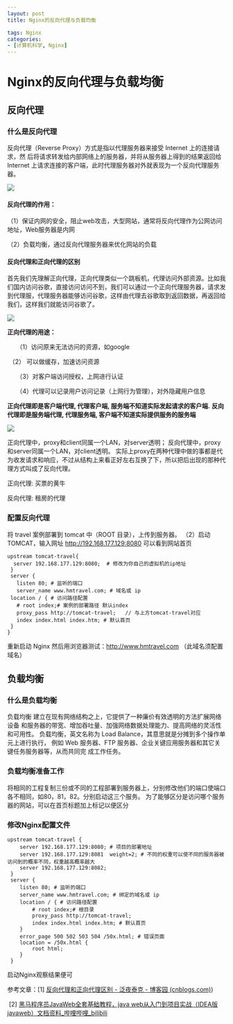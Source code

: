 ```yaml
---
layout: post
title: Nginx的反向代理与负载均衡

tags: Nginx
categories:
- [计算机科学, Nginx]
---
```


# Nginx的反向代理与负载均衡

## 反向代理

### 什么是反向代理

反向代理（Reverse Proxy）方式是指以代理服务器来接受 Internet 上的连接请求，然 后将请求转发给内部网络上的服务器，并将从服务器上得到的结果返回给 Internet 上请求连接的客户端，此时代理服务器对外就表现为一个反向代理服务器。

![](http://s3k1abi6b.hd-bkt.clouddn.com/20211120202450.png)

#### 反向代理的作用：

（1）保证内网的安全，阻止web攻击，大型网站，通常将反向代理作为公网访问地址，Web服务器是内网

（2）负载均衡，通过反向代理服务器来优化网站的负载

#### 反向代理和正向代理的区别

首先我们先理解正向代理，正向代理类似一个跳板机，代理访问外部资源。比如我们国内访问谷歌，直接访问访问不到，我们可以通过一个正向代理服务器，请求发到代理服，代理服务器能够访问谷歌，这样由代理去谷歌取到返回数据，再返回给我们，这样我们就能访问谷歌了。

![](http://s3k1abi6b.hd-bkt.clouddn.com/20211120202139.png)

**正向代理的用途：**

　　（1）访问原来无法访问的资源，如google

​    	（2） 可以做缓存，加速访问资源

　　（3）对客户端访问授权，上网进行认证

　　（4）代理可以记录用户访问记录（上网行为管理），对外隐藏用户信息

**正向代理即是客户端代理, 代理客户端, 服务端不知道实际发起请求的客户端.**
**反向代理即是服务端代理, 代理服务端, 客户端不知道实际提供服务的服务端**

![](http://s3k1abi6b.hd-bkt.clouddn.com/20211120202656.png)

正向代理中，proxy和client同属一个LAN，对server透明；
反向代理中，proxy和server同属一个LAN，对client透明。
实际上proxy在两种代理中做的事都是代为收发请求和响应，不过从结构上来看正好左右互换了下，所以把后出现的那种代理方式叫成了反向代理。

正向代理: 买票的黄牛

反向代理: 租房的代理

### 配置反向代理

将 travel 案例部署到 tomcat 中（ROOT 目录），上传到服务器。 （2）启动 TOMCAT，输入网址 http://192.168.177.129:8080 可以看到网站首页

```
upstream tomcat-travel{ 
  server 192.168.177.129:8080;  # 修改为你自己的虚拟机的ip地址
 } 
 server { 
   listen 80; # 监听的端口
   server_name www.hmtravel.com; # 域名或 ip 
 location / { # 访问路径配置
   # root index;# 案例的部署路径 默认index
   proxy_pass http://tomcat-travel;   // 与上方tomcat-travel对应
   index index.html index.htm; # 默认首页
 } 
} 
```

重新启动 Nginx  然后用浏览器测试：http://www.hmtravel.com （此域名须配置域名）

## 负载均衡

### 什么是负载均衡

负载均衡 建立在现有网络结构之上，它提供了一种廉价有效透明的方法扩展网络设备 和服务器的带宽、增加吞吐量、加强网络数据处理能力、提高网络的灵活性和可用性。  负载均衡，英文名称为 Load Balance，其意思就是分摊到多个操作单元上进行执行， 例如 Web 服务器、FTP 服务器、企业关键应用服务器和其它关键任务服务器等，从而共同完 成工作任务。 

### 负载均衡准备工作

将相同的工程复制三份或不同的工程部署到服务器上，分别修改他们的端口使端口各不相同，如80，81，82。分别启动这三个服务。 为了能够区分是访问哪个服务器的网站，可以在首页标题加上标记以便区分

### 修改Nginx配置文件

```
upstream tomcat-travel { 
	server 192.168.177.129:8080; # 项目的部署地址
	server 192.168.177.129:8081  weight=2; # 不同的权重可以使不同的服务器被访问到的概率不同，权重越高概率越大
	server 192.168.177.129:8082; 
 } 
 server { 
 	listen 80; # 监听的端口
 	server_name www.hmtravel.com; # 绑定的域名或 ip 
	location / { # 访问路径配置
 		# root index;# 根目录
 		proxy_pass http://tomcat-travel; 
 		index index.html index.htm; # 默认首页
 	} 
	error_page 500 502 503 504 /50x.html; # 错误页面
 	location = /50x.html { 
 		root html; 
 	} 
 }
```

启动Nginx观察结果便可

参考文章：[1] [反向代理和正向代理区别 - 泛夜泰克 - 博客园 (cnblogs.com)](https://www.cnblogs.com/taostaryu/p/10547132.html)) 

​					[2] [黑马程序员JavaWeb全套基础教程，java web从入门到项目实战（IDEA版javaweb）文档资料_哔哩哔哩_bilibili](https://www.bilibili.com/video/BV1qv4y1o79t?p=539)